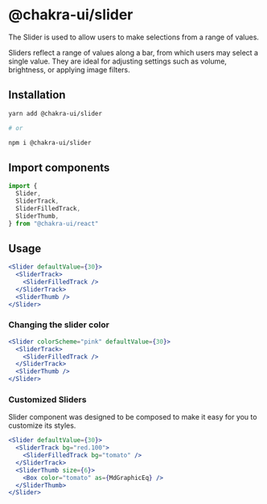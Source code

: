 # @chakra-ui/slider

The Slider is used to allow users to make selections from a range of values.

Sliders reflect a range of values along a bar, from which users may select a
single value. They are ideal for adjusting settings such as volume, brightness,
or applying image filters.

## Installation

```sh
yarn add @chakra-ui/slider

# or

npm i @chakra-ui/slider
```

## Import components

```js
import {
  Slider,
  SliderTrack,
  SliderFilledTrack,
  SliderThumb,
} from "@chakra-ui/react"
```

## Usage

```jsx
<Slider defaultValue={30}>
  <SliderTrack>
    <SliderFilledTrack />
  </SliderTrack>
  <SliderThumb />
</Slider>
```

### Changing the slider color

```jsx
<Slider colorScheme="pink" defaultValue={30}>
  <SliderTrack>
    <SliderFilledTrack />
  </SliderTrack>
  <SliderThumb />
</Slider>
```

### Customized Sliders

Slider component was designed to be composed to make it easy for you to
customize its styles.

```jsx
<Slider defaultValue={30}>
  <SliderTrack bg="red.100">
    <SliderFilledTrack bg="tomato" />
  </SliderTrack>
  <SliderThumb size={6}>
    <Box color="tomato" as={MdGraphicEq} />
  </SliderThumb>
</Slider>
```
